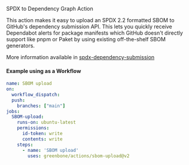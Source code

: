 SPDX to Dependency Graph Action

This action makes it easy to upload an SPDX 2.2 formatted SBOM to GitHub's dependency submission API. This lets you quickly receive Dependabot alerts for package manifests which GitHub doesn't directly support like pnpm or Paket by using existing off-the-shelf SBOM generators.

More information available in [spdx-dependency-submission](https://github.com/marketplace/actions/spdx-dependency-submission-action)


#### Example using as a Workflow

```yaml
name: SBOM upload
on:
  workflow_dispatch:
  push:
    branches: ["main"]
jobs:
  SBOM-upload:
    runs-on: ubuntu-latest
    permissions:
      id-token: write
      contents: write
    steps:
      - name: 'SBOM upload'
        uses: greenbone/actions/sbom-upload@v2
```

